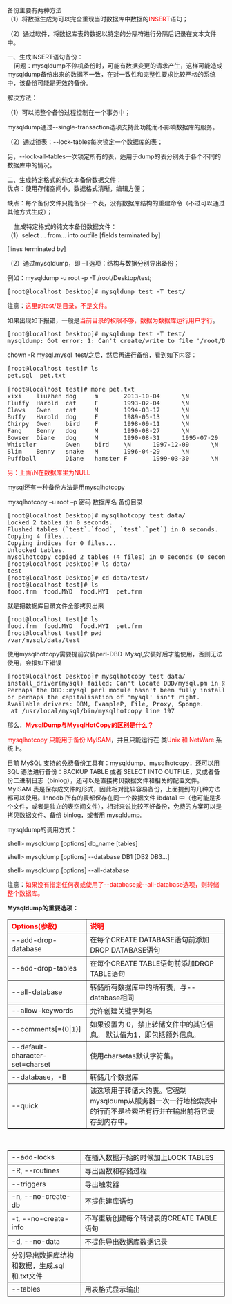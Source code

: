 <!--
author: beebol
date: 2013-10-08 08:11:53
title: mysql数据库备份
tags: 
category: Mysql
status: publish
summary: 备份主要有两种方法（1）将数据生成为可以完全重现当时数据库中数据的INSERT语句；（2）通过软件，将数据库表的数据以特定的分隔符进行分隔后记录在文本文件中。一、生成INSERT语句备份：    问题：mysqldump不停机备份时，可能有数据变更的请求产生，这样可能造成mysq
-->

<div>备份主要有两种方法</div>
（1）将数据生成为可以完全重现当时数据库中数据的<span style="color: #ff0000;">INSERT</span>语句；

（2）通过软件，将数据库表的数据以特定的分隔符进行分隔后记录在文本文件中。
<div>一、生成INSERT语句备份：</div>
<div>    问题：mysqldump不停机备份时，可能有数据变更的请求产生，这样可能造成mysqldump备份出来的数据不一致，在对一致性和完整性要求比较严格的系统中，该备份可能是无效的备份。</div>
<div>

解决方法：

（1）可以把整个备份过程控制在一个事务中；

mysqldump通过--single-transaction选项支持此功能而不影响数据库的服务。

（2）通过锁表：--lock-tables每次锁定一个数据库的表；

另，--lock-all-tables一次锁定所有的表，适用于dump的表分别处于各个不同的数据库中的情况。
<div>二、生成特定格式的纯文本备份数据文件：</div>
优点：使用存储空间小，数据格式清晰，编辑方便；

缺点：每个备份文件只能备份一个表，没有数据库结构的重建命令（不过可以通过其他方式生成）；
<div>    生成特定格式的纯文本备份数据文件：</div>
（1）select ... from... into outfile [fields terminated by]

[lines terminated by]

（2）通过mysqldump，即 –T选项：结构与数据分别导出备份；

例如：mysqldump -u root -p -T /root/Desktop/test;
<pre class="lang:sh decode:true">[root@localhost Desktop]# mysqldump test -T test/</pre>
注意：<span style="color: #ff0000;">这里的test/是目录，不是文件。</span>

如果出现如下报错，一般是<span style="color: #ff0000;">当前目录的权限不够，数据为数据库运行用户才行</span>。
<pre class="lang:sh decode:true">[root@localhost Desktop]# mysqldump test -T test/
mysqldump: Got error: 1: Can't create/write to file '/root/Desktop/test/pet.txt' (Errcode: 13) when executing 'SELECT INTO OUTFILE'</pre>
chown -R mysql.mysql  test/之后，然后再进行备份，看到如下内容：
<pre class="lang:sh decode:true">[root@localhost test]# ls
pet.sql  pet.txt

[root@localhost test]# more pet.txt 
xixi    liuzhen dog     m       2013-10-04      \N
Fluffy  Harold  cat     F       1993-02-04      \N
Claws   Gwen    cat     M       1994-03-17      \N
Buffy   Harold  dog     F       1989-05-13      \N
Chirpy  Gwen    bird    F       1998-09-11      \N
Fang    Benny   dog     M       1990-08-27      \N
Bowser  Diane   dog     M       1990-08-31      1995-07-29
Whistler        Gwen    bird    \N      1997-12-09      \N
Slim    Benny   snake   M       1996-04-29      \N
Puffball        Diane   hamster F       1999-03-30      \N</pre>
<span style="color: #ff0000;">另：上面\N在数据库里为NULL</span>

mysql还有一种备份方法是用mysqlhotcopy

mysqlhotcopy –u root –p 密码 数据库名 备份目录
<pre class="lang:sh decode:true">[root@localhost Desktop]# mysqlhotcopy test data/
Locked 2 tables in 0 seconds.
Flushed tables (`test`.`food`, `test`.`pet`) in 0 seconds.
Copying 4 files...
Copying indices for 0 files...
Unlocked tables.
mysqlhotcopy copied 2 tables (4 files) in 0 seconds (0 seconds overall).
[root@localhost Desktop]# ls data/
test
[root@localhost Desktop]# cd data/test/
[root@localhost test]# ls
food.frm  food.MYD  food.MYI  pet.frm</pre>
就是把数据库目录文件全部拷贝出来
<pre class="lang:default decode:true ">[root@localhost test]# ls
food.frm  food.MYD  food.MYI  pet.frm
[root@localhost test]# pwd
/var/mysql/data/test</pre>
使用mysqlhotcopy需要提前安装perl-DBD-Mysql,安装好后才能使用，否则无法使用，会报如下错误
<pre class="lang:sh decode:true">[root@localhost Desktop]# mysqlhotcopy test data/
install_driver(mysql) failed: Can't locate DBD/mysql.pm in @INC (@INC contains: /usr/lib/perl5/site_perl/5.8.8/i386-linux-thread-multi /usr/lib/perl5/site_perl/5.8.8 /usr/lib/perl5/site_perl /usr/lib/perl5/vendor_perl/5.8.8/i386-linux-thread-multi /usr/lib/perl5/vendor_perl/5.8.8 /usr/lib/perl5/vendor_perl /usr/lib/perl5/5.8.8/i386-linux-thread-multi /usr/lib/perl5/5.8.8 .) at (eval 7) line 3.
Perhaps the DBD::mysql perl module hasn't been fully installed,
or perhaps the capitalisation of 'mysql' isn't right.
Available drivers: DBM, ExampleP, File, Proxy, Sponge.
 at /usr/local/mysql/bin/mysqlhotcopy line 197</pre>
那么，<strong><span style="color: #ff0000;">MysqlDump与MysqlHotCopy的区别是什么？</span></strong>

<span style="color: #ff0000;">mysqlhotcopy 只能用于备份 MyISAM</span>，并且只能运行在 类<span style="color: #ff0000;">Unix 和 NetWare</span> 系统上。

目前 MySQL 支持的免费备份工具有：mysqldump、mysqlhotcopy，还可以用 SQL 语法进行备份：BACKUP TABLE 或者 SELECT INTO OUTFILE，又或者备份二进制日志（binlog），还可以是直接拷贝数据文件和相关的配置文件。MyISAM 表是保存成文件的形式，因此相对比较容易备份，上面提到的几种方法都可以使用。Innodb 所有的表都保存在同一个数据文件 ibdata1 中（也可能是多个文件，或者是独立的表空间文件），相对来说比较不好备份，免费的方案可以是拷贝数据文件、备份 binlog，或者用 mysqldump。

mysqldump的调用方式：

shell&gt; mysqldump [options] db_name [tables]

shell&gt; mysqldump [options] --database DB1 [DB2 DB3...]

shell&gt; mysqldump [options] --all-database

注意：<span style="color: #ff0000;">如果没有指定任何表或使用了--database或--all-database选项，则转储整个数据库。</span>

<strong>Mysqldump的重要选项：</strong>
<table width="870" border="1" cellspacing="1" cellpadding="1"><colgroup> <col width="263" /> <col width="608" /> </colgroup>
<tbody>
<tr>
<td width="263" height="auto"><strong><span style="color: #ff0000;">Options(参数)</span></strong></td>
<td width="608"><strong><span style="color: #ff0000;">说明</span></strong></td>
</tr>
<tr>
<td width="263" height="auto">--add-drop-database</td>
<td width="608">在每个CREATE DATABASE语句前添加DROP DATABASE语句</td>
</tr>
<tr>
<td width="263" height="auto">--add-drop-tables</td>
<td width="608">在每个CREATE TABLE语句前添加DROP TABLE语句</td>
</tr>
<tr>
<td width="263" height="auto">--all-database</td>
<td width="608">转储所有数据库中的所有表，与--database相同</td>
</tr>
<tr>
<td width="263" height="auto">--allow-keywords</td>
<td width="608">允许创建关键字列名</td>
</tr>
<tr>
<td width="263" height="auto">--comments[={0|1}]</td>
<td width="608">如果设置为 0，禁止转储文件中的其它信息。 默认值为1，即包括额外信息。</td>
</tr>
<tr>
<td width="263" height="auto">--default-character-set=charset</td>
<td width="608">使用charsetas默认字符集。</td>
</tr>
<tr>
<td width="263" height="auto">--database，-B</td>
<td width="608">转储几个数据库</td>
</tr>
<tr>
<td width="263" height="auto">--quick</td>
<td width="608">该选项用于转储大的表。它强制mysqldump从服务器一次一行地检索表中的行而不是检索所有行并在输出前将它缓存到内存中。</td>
</tr>
</tbody>
</table>
&nbsp;
<table width="848" border="1" cellspacing="1" cellpadding="1"><colgroup> <col width="253" /> <col width="594" /> </colgroup>
<tbody>
<tr>
<td width="253" height="auto">--add-locks</td>
<td width="594">在插入数据开始的时候加上LOCK TABLES</td>
</tr>
<tr>
<td width="253" height="auto">-R, --routines</td>
<td width="594">导出函数和存储过程</td>
</tr>
<tr>
<td width="253" height="auto">--triggers</td>
<td width="594">导出触发器</td>
</tr>
<tr>
<td width="253" height="auto">-n, --no-create-db</td>
<td width="594">不提供建库语句</td>
</tr>
<tr>
<td width="253" height="auto">-t, --no-create-info</td>
<td width="594">不写重新创建每个转储表的CREATE TABLE语句</td>
</tr>
<tr>
<td width="253" height="auto">-d, --no-data</td>
<td width="594">不提供导出数据库数据记录</td>
</tr>
<tr>
<td width="253" height="auto&gt;-T, --tab=name&lt;/td&gt;
&lt;td width=">分别导出数据库结构和数据，生成.sql和.txt文件</td>
</tr>
<tr>
<td width="253" height="auto">--tables</td>
<td width="594">用表格式显示输出</td>
</tr>
</tbody>
</table>
</div>